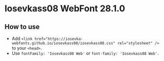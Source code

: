 # Iosevkass08 WebFont 28.1.0

## How to use

- Add `<link href="https://iosevka-webfonts.github.io/iosevkass08/iosevkass08.css" rel="stylesheet" />` to your `<head>`.
- Use `fontFamily: 'Iosevkass08 Web'` or `font-family: 'Iosevkass08 Web'`.
